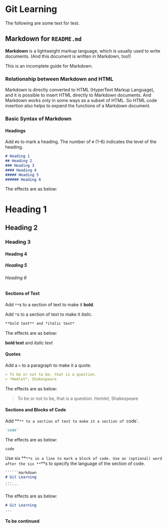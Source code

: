 # Git Learning

The following are some text for test.

## Markdown for `README.md`

**Markdown** is a lightweight markup language, which is usually used to write documents. (And this document is written in Markdown, too!)

This is an incomplete guide for Markdown.

### Relationship between Markdown and HTML

Markdown is directly converted to HTML (HyperText Markup Language), and it is possible to insert HTML directly to Markdown documents. And Markdown works only in some ways as a subset of HTML. So HTML code insertion also helps to expand the functions of a Markdown document.

### Basic Syntax of Markdown

#### Headings

Add `#`s to mark a heading. The number of `#` (1-6) indicates the level of the heading.

``````markdown
# Heading 1
## Heading 2
### Heading 3
#### Heading 4
##### Heading 5
###### Heading 6
``````

The effects are as below:

# Heading 1

## Heading 2

### Heading 3

#### Heading 4

##### Heading 5

###### Heading 6

#### Sections of Text

Add `**`s to a section of text to make it **bold**.

Add `*`s to a section of text to make it *italic*.

``````markdown
**bold text** and *italic text*
``````

The effects are as below:

**bold text** and *italic text*

#### Quotes

Add a `>` to a paragraph to make it a quote.

``````markdown
> To be or not to be, that is a question.
> *Hemlet*, Shakespeare
``````

The effects are as below:

> To be or not to be, that is a question.
> *Hemlet*, Shakespeare

#### Sections and Blocks of Code

Add **`** to a section of text to make it a section of `code`.

``````markdown
`code`
``````

The effects are as below:

`code`

Use six **`**s in a line to mark a block of code. Use an (optional) word after the six **`**s to specify the language of the section of code.

``````markdown
​``````markdown
# Git Learning
...
​``````
``````

The effects are as below:

``````markdown
# Git Learning
...
``````

#### To be continued

